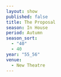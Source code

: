 ```yaml
---
layout: show
published: false
title: The Proposal
season: In House
period: Autumn
season_sort: 
  - "40"
  - 40
year: "55_56"
venue: 
  - New Theatre
---
```



